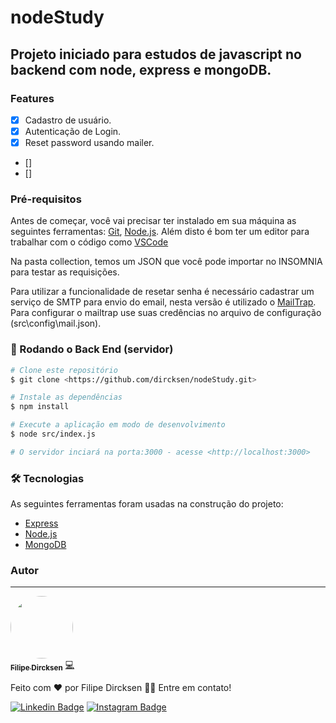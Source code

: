 # nodeStudy

## Projeto iniciado para estudos de javascript no backend com node, express e mongoDB.


### Features

- [x] Cadastro de usuário.
- [x] Autenticação de Login.
- [x] Reset password usando mailer.
- []
- [] 


### Pré-requisitos

Antes de começar, você vai precisar ter instalado em sua máquina as seguintes ferramentas:
[Git](https://git-scm.com), [Node.js](https://nodejs.org/en/). 
Além disto é bom ter um editor para trabalhar com o código como [VSCode](https://code.visualstudio.com/)

Na pasta collection, temos um JSON que você pode importar no INSOMNIA para testar as requisições.

Para utilizar a funcionalidade de resetar senha é necessário cadastrar um serviço de SMTP para envio do email,
nesta versão é utilizado o [MailTrap](https://mailtrap.io/). Para configurar o mailtrap use suas credências no arquivo
de configuração (src\config\mail.json).

### 🎲 Rodando o Back End (servidor)

```bash
# Clone este repositório
$ git clone <https://github.com/dircksen/nodeStudy.git>

# Instale as dependências
$ npm install

# Execute a aplicação em modo de desenvolvimento
$ node src/index.js

# O servidor inciará na porta:3000 - acesse <http://localhost:3000>
```

### 🛠 Tecnologias

As seguintes ferramentas foram usadas na construção do projeto:

- [Express](https://expressjs.com/)
- [Node.js](https://nodejs.org/en/)
- [MongoDB](https://www.mongodb.com/)

### Autor
---

<a href="https://github.com/dircksen">
 <img style="border-radius: 50%;" src="https://avatars.githubusercontent.com/u/33484438?v=4" width="100px;" alt=""/>
 <br />
 <sub><b>Filipe Dircksen</b></sub></a> <a href="https://github.com/dircksen" title="GitHub">💻</a>


Feito com ❤️ por Filipe Dircksen 👋🏽 Entre em contato!

[![Linkedin Badge](https://img.shields.io/badge/-Filipe-blue?style=flat-square&logo=Linkedin&logoColor=white&link=https://www.linkedin.com/in/filipe-dircksen/)](https://www.linkedin.com/in/filipe-dircsken/) 
[![Instagram Badge](https://img.shields.io/badge/-@fds7k-de356d?style=flat-square&labelColor=1ca0f1&logo=instagram&logoColor=de356d&link=https://www.instagram.com/fds7k/)](https://www.instagram.com/fds7k/)